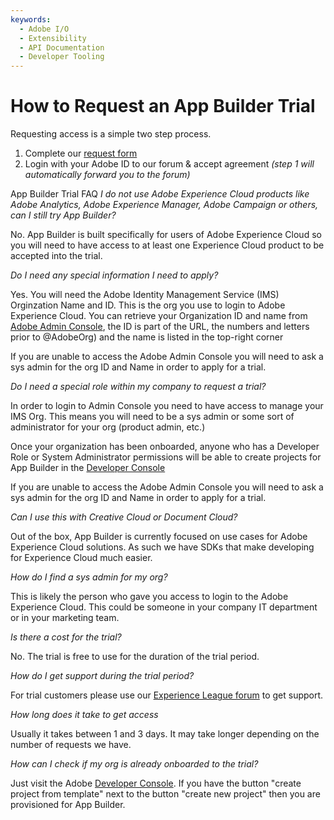 ```yaml
---
keywords:
  - Adobe I/O
  - Extensibility
  - API Documentation
  - Developer Tooling
---
```


# How to Request an App Builder Trial

Requesting access is a simple two step process. 

1. Complete our [request form](https://adobe.ly/appbuilder-trial) 
2. Login with your Adobe ID to our forum & accept agreement _(step 1 will automatically forward you to the forum)_


App Builder Trial FAQ
*I do not use Adobe Experience Cloud products like Adobe Analytics, Adobe Experience Manager, Adobe Campaign or others, can I still try App Builder?*

No. App Builder is built specifically for users of Adobe Experience Cloud so you will need to have access to at least one Experience Cloud product to be accepted into the trial.

*Do I need any special information I need to apply?*

Yes. You will need the Adobe Identity Management Service (IMS) Orginzation Name and ID. This is the org you use to login to Adobe Experience Cloud. You can retrieve your Organization ID and name from [Adobe Admin Console](https://adminconsole.adobe.com), the ID is part of the URL, the numbers and letters prior to @AdobeOrg) and the name is listed in the top-right corner

If you are unable to access the Adobe Admin Console you will need to ask a sys admin for the org ID and Name in order to apply for a trial.

*Do I need a special role within my company to request a trial?*

In order to login to Admin Console you need to have access to manage your IMS Org. This means you will need to be a sys admin or some sort of administrator for your org (product admin, etc.) 

Once your organization has been onboarded, anyone who has a Developer Role or System Administrator permissions will be able to create projects for App Builder in the [Developer Console](/console)

If you are unable to access the Adobe Admin Console you will need to ask a sys admin for the org ID and Name in order to apply for a trial.

*Can I use this with Creative Cloud or Document Cloud?*

Out of the box, App Builder is currently focused on use cases for Adobe Experience Cloud solutions. As such we have SDKs that make developing for Experience Cloud much easier. 

*How do I find a sys admin for my org?*

This is likely the person who gave you access to login to the Adobe Experience Cloud. This could be someone in your company IT department or in your marketing team.

*Is there a cost for the trial?*

No. The trial is free to use for the duration of the trial period.

*How do I get support during the trial period?*

For trial customers please use our [Experience League forum](https://experienceleaguecommunities.adobe.com/t5/project-firefly/ct-p/project-firefly) to get support.

*How long does it take to get access*

Usually it takes between 1 and 3 days. It may take longer depending on the number of requests we have.

*How can I check if my org is already onboarded to the trial?*

Just visit the Adobe [Developer Console](/console). If you have the button "create project from template" next to the button "create new project" then you are provisioned for App Builder. 




